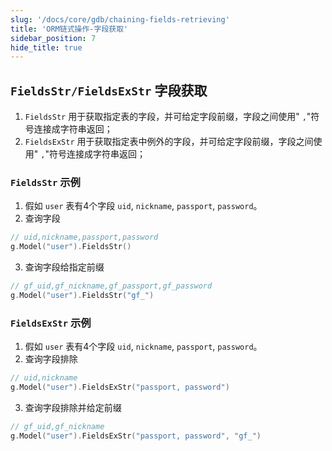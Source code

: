 ```yaml
---
slug: '/docs/core/gdb/chaining-fields-retrieving'
title: 'ORM链式操作-字段获取'
sidebar_position: 7
hide_title: true
---
```


## `FieldsStr/FieldsExStr` 字段获取

1. `FieldsStr` 用于获取指定表的字段，并可给定字段前缀，字段之间使用" `,`"符号连接成字符串返回；
2. `FieldsExStr` 用于获取指定表中例外的字段，并可给定字段前缀，字段之间使用" `,`"符号连接成字符串返回；

### `FieldsStr` 示例

1. 假如 `user` 表有4个字段 `uid`, `nickname`, `passport`, `password`。
2. 查询字段

```go
// uid,nickname,passport,password
g.Model("user").FieldsStr()
```

3. 查询字段给指定前缀

```go
// gf_uid,gf_nickname,gf_passport,gf_password
g.Model("user").FieldsStr("gf_")
```


### `FieldsExStr` 示例

1. 假如 `user` 表有4个字段 `uid`, `nickname`, `passport`, `password`。
2. 查询字段排除

```go
// uid,nickname
g.Model("user").FieldsExStr("passport, password")
```

3. 查询字段排除并给定前缀

```go
// gf_uid,gf_nickname
g.Model("user").FieldsExStr("passport, password", "gf_")
```